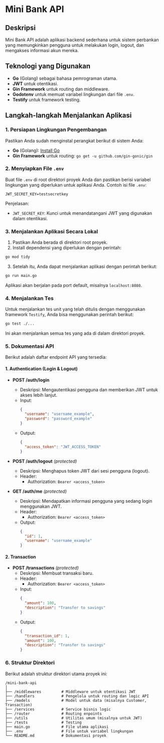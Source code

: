# Mini Bank API

## Deskripsi

Mini Bank API adalah aplikasi backend sederhana untuk sistem perbankan yang memungkinkan pengguna untuk melakukan login,
logout, dan mengakses informasi akun mereka.

## Teknologi yang Digunakan

- **Go** (Golang) sebagai bahasa pemrograman utama.
- **JWT** untuk otentikasi.
- **Gin Framework** untuk routing dan middleware.
- **Godotenv** untuk memuat variabel lingkungan dari file `.env`.
- **Testify** untuk framework testing.

## Langkah-langkah Menjalankan Aplikasi

### 1. Persiapan Lingkungan Pengembangan

Pastikan Anda sudah menginstal perangkat berikut di sistem Anda:

- **Go** (Golang): [Install Go](https://golang.org/doc/install)
- **Gin Framework** untuk routing: `go get -u github.com/gin-gonic/gin`

### 2. Menyiapkan File `.env`

Buat file `.env` di root direktori proyek Anda dan pastikan berisi variabel lingkungan yang diperlukan untuk aplikasi
Anda. Contoh isi file `.env`:

```env
JWT_SECRET_KEY=testsecretkey
```

Penjelasan:

- `JWT_SECRET_KEY`: Kunci untuk menandatangani JWT yang digunakan dalam otentikasi.

### 3. Menjalankan Aplikasi Secara Lokal

1. Pastikan Anda berada di direktori root proyek.
2. Install dependensi yang diperlukan dengan perintah:

```bash
go mod tidy
```

3. Setelah itu, Anda dapat menjalankan aplikasi dengan perintah berikut:

```bash
go run main.go
```

Aplikasi akan berjalan pada port default, misalnya `localhost:8080`.

### 4. Menjalankan Tes

Untuk menjalankan tes unit yang telah ditulis dengan menggunakan framework `Testify`, Anda bisa menggunakan perintah
berikut:

```bash
go test ./...
```

Ini akan menjalankan semua tes yang ada di dalam direktori proyek.

### 5. Dokumentasi API

Berikut adalah daftar endpoint API yang tersedia:

#### **1. Authentication (Login & Logout)**

- **POST /auth/login**
    - Deskripsi: Mengautentikasi pengguna dan memberikan JWT untuk akses lebih lanjut.
    - Input:
      ```json
      {
        "username": "username_example",
        "password": "password_example"
      }
      ```
    - Output:
      ```json
      {
        "access_token": "JWT_ACCESS_TOKEN"
      }
      ```

- **POST /auth/logout** _(protected)_
    - Deskripsi: Menghapus token JWT dari sesi pengguna (logout).
    - Header:
        - Authorization: `Bearer <access_token>`

- **GET /auth/me** _(protected)_
    - Deskripsi: Mendapatkan informasi pengguna yang sedang login menggunakan JWT.
    - Header:
        - Authorization: `Bearer <access_token>`
    - Output:
      ```json
      {
        "id": 1,
        "username": "username_example"
      }
      ```

#### **2. Transaction**

- **POST /transactions** _(protected)_
    - Deskripsi: Membuat transaksi baru.
    - Header:
        - Authorization: `Bearer <access_token>`
    - Input:
      ```json
      {
        "amount": 100,
        "description": "Transfer to savings"
      }
      ```
    - Output:
      ```json
      {
        "transaction_id": 1,
        "amount": 100,
        "description": "Transfer to savings"
      }
      ```

### 6. Struktur Direktori

Berikut adalah struktur direktori utama proyek ini:

```
/mini-bank-api
│
├── /middlewares         # Middleware untuk otentikasi JWT
├── /handlers            # Pengelola untuk routing dan logic API
├── /models              # Model untuk data (misalnya Customer, Transaction)
├── /services            # Service bisnis logic
├── /router              # Routing enpoints
├── /utils               # Utilitas umum (misalnya untuk JWT)
├── /tests               # Testing
├── main.go              # File utama aplikasi
├── .env                 # File untuk variabel lingkungan
└── README.md            # Dokumentasi proyek
```
